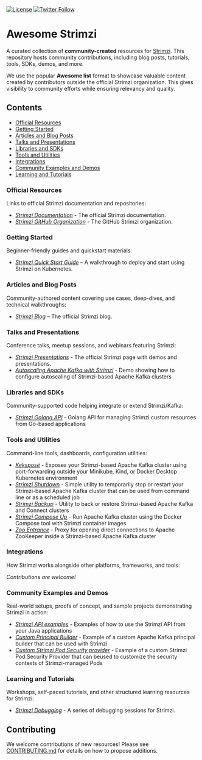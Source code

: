[![License](https://img.shields.io/badge/license-Apache--2.0-blue.svg)](http://www.apache.org/licenses/LICENSE-2.0)
[![Twitter Follow](https://img.shields.io/twitter/follow/strimziio?style=social)](https://twitter.com/strimziio)

# Awesome Strimzi

A curated collection of **community-created** resources for [Strimzi](https://strimzi.io/).
This repository hosts community contributions, including blog posts, tutorials, tools, SDKs, demos, and more.

We use the popular **Awesome list** format to showcase valuable content created by contributors outside the official Strimzi organization. This gives visibility to community efforts while ensuring relevancy and quality.

## Contents

- [Official Resources](#official-resources)  
- [Getting Started](#getting-started)  
- [Articles and Blog Posts](#articles-and-blog-posts)  
- [Talks and Presentations](#talks-and-presentations)  
- [Libraries and SDKs](#libraries-and-sdks)  
- [Tools and Utilities](#tools-and-utilities)  
- [Integrations](#integrations)  
- [Community Examples and Demos](#community-examples-and-demos)  
- [Learning and Tutorials](#learning-and-tutorials)

### Official Resources

Links to official Strimzi documentation and repositories:

- *[Strimzi Documentation](https://strimzi.io/documentation/)* - The official Strimzi documentation.
- *[Strimzi GitHub Organization](https://github.com/strimzi)* - The GitHub Strimzi organization.

### Getting Started

Beginner-friendly guides and quickstart materials:

- *[Strimzi Quick Start Guide](https://strimzi.io/quickstarts/)* – A walkthrough to deploy and start using Strimzi on Kubernetes.  

### Articles and Blog Posts

Community-authored content covering use cases, deep-dives, and technical walkthroughs:

- *[Strimzi Blog](https://strimzi.io/blog/)* – The official Strimzi blog.

### Talks and Presentations

Conference talks, meetup sessions, and webinars featuring Strimzi:

- *[Strimzi Presentations](https://strimzi.io/presentations/)* - The official Strimzi page with demos and presentations.
- *[Autoscaling Apache Kafka with Strimzi](https://github.com/scholzj/demo-autoscaling-apache-kafka-with-strimzi)* - Demo showing how to configure autoscaling of Strimzi-based Apache Kafka clusters

### Libraries and SDKs

Community-supported code helping integrate or extend Strimzi/Kafka:

- *[Strimzi Golang API](https://github.com/scholzj/strimzi-go)* - Golang API for managing Strimzi custom resources from Go-based applications

### Tools and Utilities

Command-line tools, dashboards, configuration utilities:

- *[Keksposé](https://github.com/scholzj/kekspose)* - Exposes your Strimzi-based Apache Kafka cluster using port-forwarding outside your Minikube, Kind, or Docker Desktop Kubernetes environment
- *[Strimzi Shutdown](https://github.com/scholzj/strimzi-shutdown)* - Simple utility to temporarily stop or restart your Strimzi-based Apache Kafka cluster that can be used from command line or as a scheduled job
- *[Strimzi Backup](https://github.com/scholzj/strimzi-backup)* - Utility to back or restore Strimzi-based Apache Kafka and Connect clusters
- *[Strimzi Compose Up](https://github.com/scholzj/strimzi-compose-up)* - Run Apache Kafka cluster using the Docker Compose tool with Strimzi container images
- *[Zoo Entrance](https://github.com/scholzj/zoo-entrance)* - Proxy for opening direct connections to Apache ZooKeeper inside a Strimzi-based Apache Kafka cluster

### Integrations

How Strimzi works alongside other platforms, frameworks, and tools:

*Contributions are welcome!*

### Community Examples and Demos

Real-world setups, proofs of concept, and sample projects demonstrating Strimzi in action:

- *[Strimzi API examples](https://github.com/scholzj/strimzi-api-examples)* - Examples of how to use the Strimzi API from your Java applications
- *[Custom Principal Builder](https://github.com/scholzj/custom-strimzi-principal-builder)* - Example of a custom Apache Kafka principal builder that can be used with Strimzi
- *[Custom Strimzi Pod Security provider](https://github.com/scholzj/custom-pod-security-providers)* - Example of a custom Strimzi Pod Security Provider that can beused to customize the security contexts of Strimzi-managed Pods

### Learning and Tutorials

Workshops, self-paced tutorials, and other structured learning resources for Strimzi:

- *[Strimzi Debugging](https://github.com/fvaleri/strimzi-debugging)* - A series of debugging sessions for Strimzi.

## Contributing

We welcome contributions of new resources!
Please see [CONTRIBUTING.md](CONTRIBUTING.md) for details on how to propose additions.
